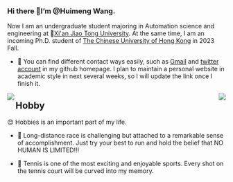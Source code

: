 ### Hi there 👋I’m @Huimeng Wang. 

Now I am an undergraduate student majoring in Automation science and engineering at :school:[Xi'an Jiao Tong University](http://www.xjtu.edu.cn/). At the same time, I am an incoming Ph.D. student of [The Chinese University of Hong Kong](https://www.cuhk.edu.hk/chinese/index.html) in 2023 Fall. 

- 👀 You can find different contact ways easily, such as [Gmail](wanghuimeng66@gmail.com) and [twitter account](https://twitter.com/WANGHUIMENG_) in my github homepage. I plan to maintain a personal website in academic style in next several weeks, so I will update the link once I finish it. 

<a href="https://github.com/anuraghazra/github-readme-stats">
  <img align="left" 
       src="https://github-readme-stats.vercel.app/api?username=echo-hmwang&count_private=true&show_icons=true&theme=transparent" />
</a>
<a href="https://github.com/anuraghazra/github-readme-stats">
   <img align="right"
       src="https://github-readme-stats.vercel.app/api/top-langs/?username=echo-hmwang&layout=compact&theme=transparent" />
</a>

## Hobby
:blush: Hobbies is an important part of my life.

- :runner: Long-distance race is challenging but attached to a remarkable sense of accomplishment. Just try your best to run and hold the belief that NO HUMAN IS LIMITED!!!

- :tennis: Tennis is one of the most exciting and enjoyable sports. Every shot on the tennis court will be curved into my memory.
